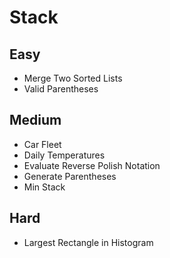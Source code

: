 # Stack

## Easy
- Merge Two Sorted Lists
- Valid Parentheses

## Medium
- Car Fleet
- Daily Temperatures
- Evaluate Reverse Polish Notation
- Generate Parentheses
- Min Stack

## Hard
- Largest Rectangle in Histogram
